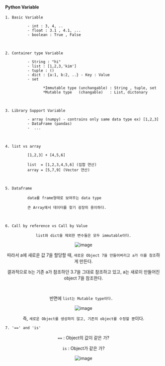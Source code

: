 #### Python Variable 

`1. Basic Variable`

              - int : 3, 4, .. 
              - float : 3.1 , 4.1, ...
              - boolean : True , False
              
<br>              

`2. Container type Variable`

              - String : "hi" 
              - list : [1,2,3,'kim']
              - tuple : ()
              - dict : {a:1, b:2, ..} - Key : Value 
              - set 

                     *Immutable type (unchangable) : String , tuple, set 
                     *Mutable type   (changable)   : List, dictonary

<br>

`3. Library Support Variable`

              - array (numpy) - contrains only same data type ex) [1,2,3]
              - DataFrame (pandas)
              -  ...

<br>

`4. list vs array `

              [1,2,3] + [4,5,6]
              
              list  = [1,2,3,4,5,6] (집합 연산)
              array = [5,7,9] (Vector 연산)
    
<br>

`5. Dataframe`

              data를 frame형태로 보여주는 data type 
              
              큰 Array에서 데이터를 찾기 굉장히 용이하다. 
              
              
<br>

`6. Call by reference vs Call by Value`

<div align=center>

`list와 dict을 제외한 변수들은 모두 immutable이다.` 
  
![image](https://user-images.githubusercontent.com/59076451/132626837-7fd6257c-fea1-47da-a2fc-a10f9267c8b4.png)
  
 
따라서 a에 새로운 값 7을 할당할 때, `새로운 Object 7을 만들어버리고 a가 이를 참조`하게 만든다.
  
결과적으로 b는 기존 a가 참조하던 3.7을 그대로 참조하고 있고, a는 새로이 만들어진 object 7을 참조한다.  

<br>
  
반면에 `list는 Mutable type이다.  `
  
![image](https://user-images.githubusercontent.com/59076451/132627015-0b84d136-cbe6-400d-a5d1-b671224ce8c3.png)
  
즉, `새로운 Object를 생성하지 않고, 기존의 object를 수정할 뿐`이다.  
  
</div>  


`7. '==' and 'is'`

<div align=center>


`==` : Object의 값이 같은 가?

`is` : Object가 같은 가?

![image](https://user-images.githubusercontent.com/59076451/132628145-82f617bf-a32b-4cdd-8a80-19aeb9e73d5a.png)

</div>


